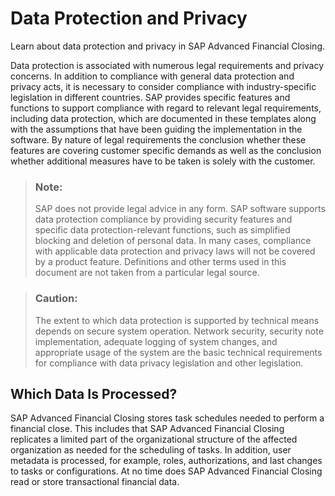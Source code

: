 <!-- loioa880a9768d3e4a6ca8479d9b75656f7e -->

# Data Protection and Privacy

Learn about data protection and privacy in SAP Advanced Financial Closing.

Data protection is associated with numerous legal requirements and privacy concerns. In addition to compliance with general data protection and privacy acts, it is necessary to consider compliance with industry-specific legislation in different countries. SAP provides specific features and functions to support compliance with regard to relevant legal requirements, including data protection, which are documented in these templates along with the assumptions that have been guiding the implementation in the software. By nature of legal requirements the conclusion whether these features are covering customer specific demands as well as the conclusion whether additional measures have to be taken is solely with the customer.

> ### Note:  
> SAP does not provide legal advice in any form. SAP software supports data protection compliance by providing security features and specific data protection-relevant functions, such as simplified blocking and deletion of personal data. In many cases, compliance with applicable data protection and privacy laws will not be covered by a product feature. Definitions and other terms used in this document are not taken from a particular legal source.

> ### Caution:  
> The extent to which data protection is supported by technical means depends on secure system operation. Network security, security note implementation, adequate logging of system changes, and appropriate usage of the system are the basic technical requirements for compliance with data privacy legislation and other legislation.



<a name="loioa880a9768d3e4a6ca8479d9b75656f7e__section_vlk_1wp_qmb"/>

## Which Data Is Processed?

SAP Advanced Financial Closing stores task schedules needed to perform a financial close. This includes that SAP Advanced Financial Closing replicates a limited part of the organizational structure of the affected organization as needed for the scheduling of tasks. In addition, user metadata is processed, for example, roles, authorizations, and last changes to tasks or configurations. At no time does SAP Advanced Financial Closing read or store transactional financial data.

